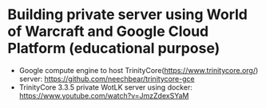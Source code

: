 # Building private server using World of Warcraft and Google Cloud Platform (educational purpose)



- Google compute engine to host TrinityCore(https://www.trinitycore.org/) server:
  https://github.com/neechbear/trinitycore-gce
- TrinityCore 3.3.5 private WotLK server using docker:
  https://www.youtube.com/watch?v=JmzZdexSYaM


